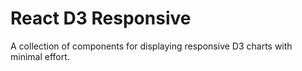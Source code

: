 # React D3 Responsive

A collection of components for displaying responsive D3 charts with minimal effort.

